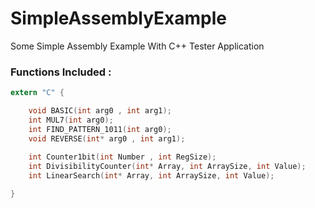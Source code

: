 # SimpleAssemblyExample
Some Simple Assembly Example With C++ Tester Application 

### Functions Included :


```c
extern "C" {

    void BASIC(int arg0 , int arg1);
    int MUL7(int arg0);
    int FIND_PATTERN_1011(int arg0);
    void REVERSE(int* arg0 , int arg1);
    
    int Counter1bit(int Number , int RegSize);
    int DivisibilityCounter(int* Array, int ArraySize, int Value);
    int LinearSearch(int* Array, int ArraySize, int Value);

}
```



